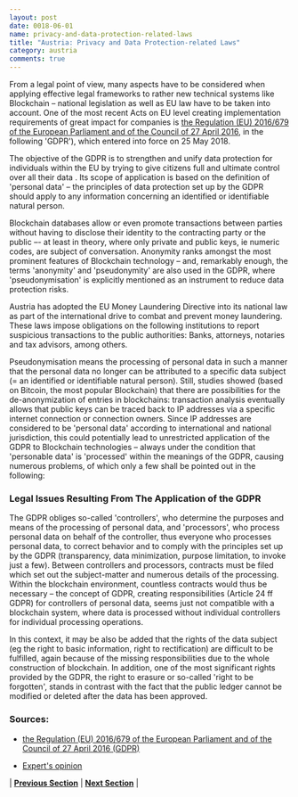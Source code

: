 ```yaml
---
layout: post
date: 0018-06-01
name: privacy-and-data-protection-related-laws
title: "Austria: Privacy and Data Protection-related Laws"
category: austria
comments: true
---
```



From a legal point of view, many aspects have to be considered when applying effective legal frameworks to rather new technical systems like Blockchain – national legislation as well as EU law have to be taken into account. One of the most recent Acts on EU level creating implementation requirements of great impact for companies is [the Regulation (EU) 2016/679 of the European Parliament and of the Council of 27 April 2016](https://eur-lex.europa.eu/legal-content/EN/TXT/?uri=uriserv:OJ.L_.2016.119.01.0001.01.ENG), in the following 'GDPR'), which entered into force on 25 May 2018.

The objective of the GDPR is to strengthen and unify data protection for individuals within the EU by trying to give citizens full and ultimate control over all their data . Its scope of application is based on the definition of 'personal data' – the principles of data protection set up by the GDPR should apply to any information concerning an identified or identifiable natural person.
 
Blockchain databases allow or even promote transactions between parties without having to disclose their identity to the contracting party or the public –- at least in theory, where only private and public keys, ie numeric codes, are subject of conversation. Anonymity ranks amongst the most prominent features of Blockchain technology – and, remarkably enough, the terms 'anonymity' and 'pseudonymity' are also used in the GDPR, where 'pseudonymisation' is explicitly mentioned as an instrument to reduce data protection risks.
 
Austria has adopted the EU Money Laundering Directive into its national law as part of the international drive to combat and prevent money laundering. These laws impose obligations on the following institutions to report suspicious transactions to the public authorities: Banks, attorneys, notaries and tax advisors, among others.
 
Pseudonymisation means the processing of personal data in such a manner that the personal data no longer can be attributed to a specific data subject (= an identified or identifiable natural person). Still, studies showed (based on Bitcoin, the most popular Blockchain) that there are possibilities for the de-anonymization of entries in blockchains: transaction analysis eventually allows that public keys can be traced back to IP addresses via a specific internet connection or connection owners. Since IP addresses are considered to be 'personal data' according to international and national jurisdiction, this could potentially lead to unrestricted application of the GDPR to Blockchain technologies – always under the condition that 'personable data' is 'processed' within the meanings of the GDPR, causing numerous problems, of which only a few shall be pointed out in the following:
 
### Legal Issues Resulting From The Application of the GDPR ###
 
The GDPR obliges so-called 'controllers', who determine the purposes and means of the processing of personal data, and 'processors', who process personal data on behalf of the controller, thus everyone who processes personal data, to correct behavior and to comply with the principles set up by the GDPR (transparency, data minimization, purpose limitation, to invoke just a few).
Between controllers and processors, contracts must be filed which set out the subject-matter and numerous details of the processing. Within the blockchain environment, countless contracts would thus be necessary – the concept of GDPR, creating responsibilities (Article 24 ff GDPR) for controllers of personal data, seems just not compatible with a blockchain system, where data is processed without individual controllers for individual processing operations.
 
In this context, it may be also be added that the rights of the data subject (eg the right to basic information, right to rectification) are difficult to be fulfilled, again because of the missing responsibilities due to the whole construction of blockchain. In addition, one of the most significant rights provided by the GDPR, the right to erasure or so-called 'right to be forgotten', stands in contrast with the fact that the public ledger cannot be modified or deleted after the data has been approved.
 
### Sources: ###
- [the Regulation (EU) 2016/679 of the European Parliament and of the Council of 27 April 2016 (GDPR)](https://eur-lex.europa.eu/legal-content/EN/TXT/?uri=uriserv:OJ.L_.2016.119.01.0001.01.ENG)
 
- [Expert's opinion](http://www.discover-cee.com/general-data-protection-regulation-and-blockchain-technology/)



| **[Previous Section](https://neo-project.github.io/global-blockchain-compliance-hub//austria/austria-securities-related-laws.html)** | **[Next Section](https://neo-project.github.io/global-blockchain-compliance-hub//austria/austria-final-liability.html)** |
